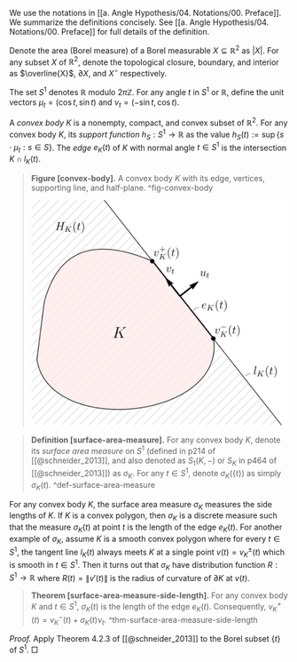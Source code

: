 We use the notations in [[a. Angle Hypothesis/04. Notations/00. Preface]]. We summarize the definitions concisely. See [[a. Angle Hypothesis/04. Notations/00. Preface]] for full details of the definition.

Denote the area (Borel measure) of a Borel measurable $X \subseteq \mathbb{R}^2$ as $|X|$. For any subset $X$ of $\mathbb{R}^2$, denote the topological closure, boundary, and interior as $\overline{X}$, $\partial X$, and $X^\circ$ respectively.

The set $S^1$ denotes $\mathbb{R}$ modulo $2 \pi \mathbb{Z}$. For any angle $t$ in $S^1$ or $\mathbb{R}$, define the unit vectors $\mu_t = \left( \cos t, \sin t \right)$ and $\nu_t = \left( -\sin t,\cos t \right)$.

A _convex body_ $K$ is a nonempty, compact, and convex subset of $\mathbb{R}^2$. For any convex body $K$, its _support function_ $h_S : S^1 \to \mathbb{R}$ as the value $h_S(t) := \sup \left\{ s \cdot \mu_t : s \in S \right\}$. The _edge_ $e_K(t)$ of $K$ with normal angle $t \in S^1$ is the intersection $K \cap l_K(t)$.

> __Figure [convex-body].__ A convex body $K$ with its edge, vertices, supporting line, and half-plane. ^fig-convex-body
> 
> ![50%](images/convex-body.svg)

> __Definition [surface-area-measure].__ For any convex body $K$, denote its _surface area measure_ on $S^1$ (defined in p214 of [[@schneider_2013]], and also denoted as $S_1(K, -)$ or $S_K$ in p464 of [[@schneider_2013]]) as $\sigma_K$. For any $t \in S^1$, denote $\sigma_K\left( \left\{ t \right\} \right)$ as simply $\sigma_K(t)$. ^def-surface-area-measure

For any convex body $K$, the surface area measure $\sigma_K$ measures the side lengths of $K$. If $K$ is a convex polygon, then $\sigma_K$ is a discrete measure such that the measure $\sigma_K\left( t \right)$ at point $t$ is the length of the edge $e_K(t)$. For another example of $\sigma_K$, assume $K$ is a smooth convex polygon where for every $t \in S^1$, the tangent line $l_K(t)$ always meets $K$ at a single point $v(t) = v_K^{\pm}(t)$ which is smooth in $t \in S^1$. Then it turns out that $\sigma_K$ have distribution function $R : S^1 \to \mathbb{R}$ where $R(t) = \left\lVert v'(t) \right\rVert$ is the radius of curvature of $\partial K$ at $v(t)$.

> __Theorem [surface-area-measure-side-length].__ For any convex body $K$ and $t \in S^1$, $\sigma_K(t)$ is the length of the edge $e_K(t)$. Consequently, $v_K^+(t) = v_K^-(t) + \sigma_K(t) \nu_t$. ^thm-surface-area-measure-side-length

_Proof._ Apply Theorem 4.2.3 of [[@schneider_2013]] to the Borel subset $\left\{ t \right\}$ of $S^1$. □